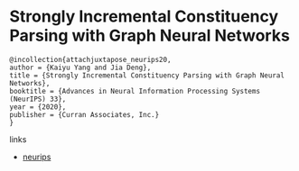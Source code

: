 # Strongly Incremental Constituency Parsing with Graph Neural Networks

```
@incollection{attachjuxtapose_neurips20,
author = {Kaiyu Yang and Jia Deng},
title = {Strongly Incremental Constituency Parsing with Graph Neural Networks},
booktitle = {Advances in Neural Information Processing Systems (NeurIPS) 33},
year = {2020},
publisher = {Curran Associates, Inc.}
}
```

links
- [neurips](https://nips.cc/Conferences/2020/ScheduleMultitrack?event=16808)

